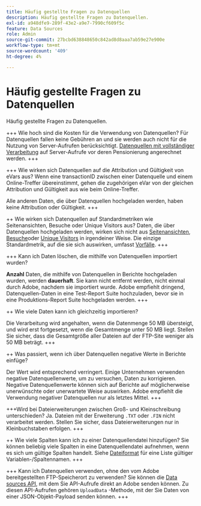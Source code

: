 ```yaml
---
title: Häufig gestellte Fragen zu Datenquellen
description: Häufig gestellte Fragen zu Datenquellen.
exl-id: a948dfe9-289f-43e2-a9e7-7990cf609f5c
feature: Data Sources
role: Admin
source-git-commit: 27bcbd638848650c842ad8d8aaa7ab59e27e900e
workflow-type: tm+mt
source-wordcount: '409'
ht-degree: 4%

---
```


# Häufig gestellte Fragen zu Datenquellen

Häufig gestellte Fragen zu Datenquellen.

+++ Wie hoch sind die Kosten für die Verwendung von Datenquellen?
Für Datenquellen fallen keine Gebühren an und sie werden auch nicht für die Nutzung von Server-Aufrufen berücksichtigt. [Datenquellen mit vollständiger Verarbeitung](full-processing-eol.md) auf Server-Aufrufe vor deren Pensionierung angerechnet werden.
+++

+++ Wie wirken sich Datenquellen auf die Attribution und Gültigkeit von eVars aus?
Wenn eine transactionID zwischen einer Datenquelle und einem Online-Treffer übereinstimmt, gehen die zugehörigen eVar von der gleichen Attribution und Gültigkeit aus wie beim Online-Treffer.

Alle anderen Daten, die über Datenquellen hochgeladen werden, haben keine Attribution oder Gültigkeit.
+++

++ Wie wirken sich Datenquellen auf Standardmetriken wie Seitenansichten, Besuche oder Unique Visitors aus?
Daten, die über Datenquellen hochgeladen werden, wirken sich nicht aus [Seitenansichten](/help/components/metrics/page-views.md), [Besuche](/help/components/metrics/visits.md)oder [Unique Visitors](/help/components/metrics/unique-visitors.md) in irgendeiner Weise. Die einzige Standardmetrik, auf die sie sich auswirken, umfasst [Vorfälle](/help/components/metrics/occurrences.md).
+++

+++ Kann ich Daten löschen, die mithilfe von Datenquellen importiert wurden?

**Anzahl** Daten, die mithilfe von Datenquellen in Berichte hochgeladen wurden, werden **dauerhaft**. Sie kann nicht entfernt werden, nicht einmal durch Adobe, nachdem sie importiert wurde. Adobe empfiehlt dringend, Datenquellen-Daten in eine Test-Report Suite hochzuladen, bevor sie in eine Produktions-Report Suite hochgeladen werden.
+++

++ Wie viele Daten kann ich gleichzeitig importieren?

Die Verarbeitung wird angehalten, wenn die Datenmenge 50 MB übersteigt, und wird erst fortgesetzt, wenn die Gesamtmenge unter 50 MB liegt. Stellen Sie sicher, dass die Gesamtgröße aller Dateien auf der FTP-Site weniger als 50 MB beträgt.
+++

++ Was passiert, wenn ich über Datenquellen negative Werte in Berichte einfüge?

Der Wert wird entsprechend verringert. Einige Unternehmen verwenden negative Datenquellenwerte, um zu versuchen, Daten zu korrigieren. Negative Datenquellenwerte können sich auf Berichte auf möglicherweise unerwünschte oder unerwartete Weise auswirken. Adobe empfiehlt die Verwendung negativer Datenquellen nur als letztes Mittel.
+++

+++Wird bei Dateierweiterungen zwischen Groß- und Kleinschreibung unterschieden?
Ja. Dateien mit der Erweiterung `.TXT` oder `.FIN` nicht verarbeitet werden. Stellen Sie sicher, dass Dateierweiterungen nur in Kleinbuchstaben erfolgen.
+++

++ Wie viele Spalten kann ich zu einer Datenquellendatei hinzufügen?
Sie können beliebig viele Spalten in eine Datenquellendatei aufnehmen, wenn es sich um gültige Spalten handelt. Siehe [Dateiformat](file-format.md) für eine Liste gültiger Variablen-/Spaltennamen.
+++

+++ Kann ich Datenquellen verwenden, ohne den vom Adobe bereitgestellten FTP-Speicherort zu verwenden?
Sie können die [Data sources API](https://developer.adobe.com/analytics-apis/docs/1.4/guides/data-sources/), mit dem Sie API-Aufrufe direkt an Adobe senden können. Zu diesen API-Aufrufen gehören `UploadData` -Methode, mit der Sie Daten von einer JSON-Objekt-Payload senden können.
+++
